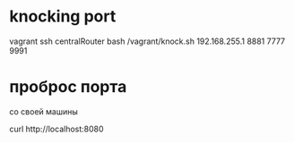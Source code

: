 # knocking port

vagrant ssh centralRouter
bash /vagrant/knock.sh 192.168.255.1 8881 7777 9991

# проброс порта
cо своей машины

curl http://localhost:8080
